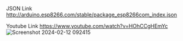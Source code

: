 JSON Link
http://arduino.esp8266.com/stable/package_esp8266com_index.json

Youtube Link
https://www.youtube.com/watch?v=HOhCCgHEmYc
![Screenshot 2024-02-12 092415](https://github.com/amirrahi29/node-mcu-wifi-hacking/assets/107117774/adf7343c-d5ea-46ab-a756-d89ce567f16c)
